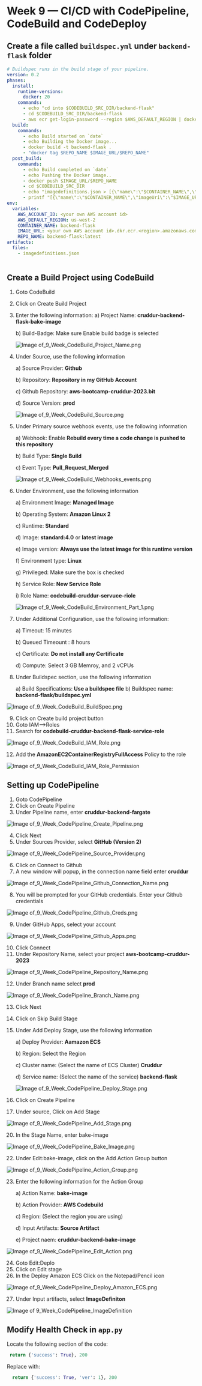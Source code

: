 # Week 9 — CI/CD with CodePipeline, CodeBuild and CodeDeploy

## Create a file called `buildspec.yml` under `backend-flask` folder

```yaml
# Buildspec runs in the build stage of your pipeline.
version: 0.2
phases:
  install:
    runtime-versions:
      docker: 20
    commands:
      - echo "cd into $CODEBUILD_SRC_DIR/backend-flask"
      - cd $CODEBUILD_SRC_DIR/backend-flask
      - aws ecr get-login-password --region $AWS_DEFAULT_REGION | docker login --username AWS --password-stdin $IMAGE_URL
  build:
    commands:
      - echo Build started on `date`
      - echo Building the Docker image...          
      - docker build -t backend-flask .
      - "docker tag $REPO_NAME $IMAGE_URL/$REPO_NAME"
  post_build:
    commands:
      - echo Build completed on `date`
      - echo Pushing the Docker image..
      - docker push $IMAGE_URL/$REPO_NAME
      - cd $CODEBUILD_SRC_DIR
      - echo "imagedefinitions.json > [{\"name\":\"$CONTAINER_NAME\",\"imageUri\":\"$IMAGE_URL/$REPO_NAME\"}]" > imagedefinitions.json
      - printf "[{\"name\":\"$CONTAINER_NAME\",\"imageUri\":\"$IMAGE_URL/$REPO_NAME\"}]" > imagedefinitions.json
env:
  variables:
    AWS_ACCOUNT_ID: <your own AWS account id>
    AWS_DEFAULT_REGION: us-west-2
    CONTAINER_NAME: backend-flask
    IMAGE_URL: <your own AWS account id>.dkr.ecr.<region>.amazonaws.com
    REPO_NAME: backend-flask:latest
artifacts:
  files:
    - imagedefinitions.json
    
```

## Create a Build Project using CodeBuild

1) Goto CodeBuild
2) Click on Create Build Project
3) Enter the following information:
    a) Project Name: **cruddur-backend-flask-bake-image**
    
    b) Build-Badge: Make sure Enable build badge is selected
    
     ![Image of_9_Week_CodeBuild_Project_Name.png](assests/9_Week_CodeBuild_Project_Name.png)
    
4) Under Source, use the following information

    a) Source Provider: **Github**
    
    b) Repository: **Repository in my GitHub Account**
    
    c) Github Repository: **aws-bootcamp-cruddur-2023.bit**
    
    d) Source Version: **prod**
    
     ![Image of_9_Week_CodeBuild_Source.png](assests/9_Week_CodeBuild_Source.png)
    
5) Under Primary source webhook events, use the following information

    a) Webhook: Enable  **Rebuild every time a code change is pushed to this repository**
    
    b) Build Type: **Single Build**
    
    c) Event Type: **Pull_Request_Merged**
    
     ![Image of_9_Week_CodeBuild_Webhooks_events.png](assests/9_Week_CodeBuild_Webhooks_events.png)
    
6) Under Environment, use the following information

    a) Environment Image: **Managed Image**
    
    b) Operating System: **Amazon Linux 2**
    
    c) Runtime: **Standard**
    
    d) Image: **standard:4.0** or **latest image**
    
    e) Image version: **Always use the latest image for this runtime version**
    
    f) Environment type: **Linux**
    
    g) Privileged: Make sure the box is checked
    
    h) Service Role: **New Service Role**
    
    i) Role Name: **codebuild-cruddur-servuce-riole**
    
     ![Image of_9_Week_CodeBuild_Environment_Part_1.png](assests/9_Week_CodeBuild_Environment_Part_1.png)
    
7)  Under Additional Configuration, use the following information:

    a) Timeout: 15 minutes
    
    b) Queued Timeount : 8 hours
    
    c) Certificate: **Do not install any Certificate**
    
    d) Compute: Select 3 GB Memroy, and 2 vCPUs
    
8) Under Buildspec section, use the following information

    a) Build Specifications: **Use a buildspec file**
    b) Buildspec name: **backend-flask/buildspec.yml**

 ![Image of_9_Week_CodeBuild_BuildSpec.png](assests/9_Week_CodeBuild_BuildSpec.png)

9) Click on Create build project button
10) Goto IAM-->Roles
11) Search for **codebuild-cruddur-backend-flask-service-role**

 ![Image of_9_Week_CodeBuild_IAM_Role.png](assests/9_Week_CodeBuild_IAM_Role.png)

12) Add the **AmazonEC2ContainerRegistryFullAccess** Policy to the role

 ![Image of_9_Week_CodeBuild_IAM_Role_Permission](assests/9_Week_CodeBuild_IAM_Role_Permission)


## Setting up CodePipeline

1) Goto CodePipeline
2) Click on Create Pipeline
3) Under Pipeline name, enter **cruddur-backend-fargate**

 ![Image of_9_Week_CodePipeline_Create_Pipeline.png](assests/9_Week_CodePipeline_Create_Pipeline.png)

4) Click Next
5) Under Sources Provider, select **GitHub (Version 2)**

 ![Image of_9_Week_CodePipeline_Source_Provider.png](assests/9_Week_CodePipeline_Source_Provider.png)

6) Click on Connect to Github
7) A new window will popup, in the connection name field enter **cruddur**

 ![Image of_9_Week_CodePipeline_Github_Connection_Name.png](assests/9_Week_CodePipeline_Github_Connection_Name.png)

8) You will be prompted for your GitHub credentials.  Enter your Github credentials

 ![Image of_9_Week_CodePipeline_Github_Creds.png](assests/9_Week_CodePipeline_Github_Creds.png)

9) Under GitHub Apps, select your account

 ![Image of_9_Week_CodePipeline_Github_Apps.png](assests/9_Week_CodePipeline_Github_Apps.png)

10) Click Connect
11) Under Repository Name, select your project **aws-bootcamp-cruddur-2023** 

 ![Image of_9_Week_CodePipeline_Repository_Name.png](assests/9_Week_CodePipeline_Repository_Name.png)

12) Under Branch name select **prod**

 ![Image of_9_Week_CodePipeline_Branch_Name.png](assests/9_Week_CodePipeline_Branch_Name.png)

13) Click Next
14) Click on Skip Build Stage
16) Under Add Deploy Stage, use the following information

      a) Deploy Provider: **Aamazon ECS**
      
      b) Region: Select the Region
      
      c) Cluster name: (Select the name of ECS Cluster) **Cruddur**
      
      d) Service name: (Select the name of the service) **backend-flask**
      
       ![Image of_9_Week_CodePipeline_Deploy_Stage.png](assests/9_Week_CodePipeline_Deploy_Stage.png)
      
17) Click on Create Pipeline
18) Under source, Click on Add Stage 

 ![Image of_9_Week_CodePipeline_Add_Stage.png](assests/9_Week_CodePipeline_Add_Stage.png)

20) In the Stage Name, enter bake-image

 ![Image of_9_Week_CodePipeline_Bake_Image.png](assests/9_Week_CodePipeline_Bake_Image.png)

22) Under Edit:bake-image, click on the Add Action Group button

 ![Image of_9_Week_CodePipeline_Action_Group.png](assests/9_Week_CodePipeline_Action_Group.png)

23) Enter the following information for the Action Group

    a) Action Name: **bake-image**
    
    b) Action Provider: **AWS Codebuild**
    
    c) Region: (Select the region you are using)
    
    d) Input Artifacts: **Source Artifact**
    
    e) Project naem: **cruddur-backend-bake-image**
    
![Image of_9_Week_CodePipeline_Edit_Action.png](assests/9_Week_CodePipeline_Edit_Action.png)
 
24) Goto Edit:Deplo
25) Click on Edit stage
26) In the Deploy Amazon ECS Click on the Notepad/Pencil icon

![Image of_9_Week_CodePipeline_Deploy_Amazon_ECS.png](assests/9_Week_CodePipeline_Deploy_Amazon_ECS.png)

27) Under Input artifacts, select **ImageDefiniton**

![Image of 9_Week_CodePipeline_ImageDefinition](assests/9_Week_CodePipeline_ImageDefinition.png)

## Modify Health Check in `app.py`

Locate the following section of the code:
```py
 return {'success': True}, 200
```
Replace with:
```py
  return {'success': True, 'ver': 1}, 200
```





